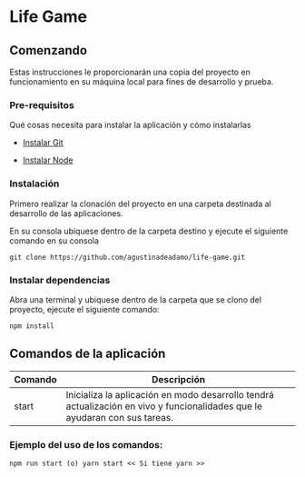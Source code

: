# Life Game

## Comenzando

Estas instrucciones le proporcionarán una copia del proyecto en funcionamiento en su máquina local para fines de desarrollo y prueba.

### Pre-requisitos

Qué cosas necesita para instalar la aplicación y cómo instalarlas

* [Instalar Git](/git-readme.md)

* [Instalar Node](https://nodejs.org/es/download/)


### Instalación

Primero realizar la clonación del proyecto en una carpeta destinada al desarrollo de las aplicaciones.

En su consola ubiquese dentro de la carpeta destino y ejecute el siguiente comando en su consola
```
git clone https://github.com/agustinadeadamo/life-game.git
```

### Instalar dependencias

Abra una terminal y ubiquese dentro de la carpeta que se clono del proyecto, ejecute el siguiente comando:
```
npm install
```


## Comandos de la aplicación

| Comando  |  Descripción |  
|---|---|
| start  |  Inicializa la aplicación en modo desarrollo tendrá actualización en vivo y funcionalidades que le ayudaran con sus tareas.  |  

### Ejemplo del uso de los comandos:

```
npm run start (o) yarn start << Si tiene yarn >>
```


